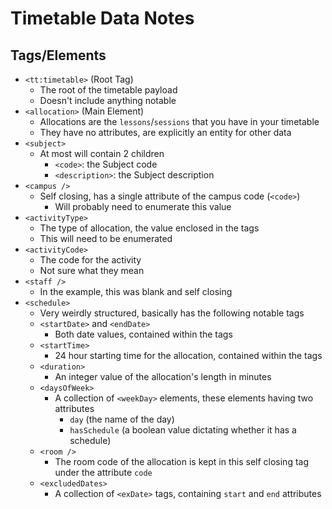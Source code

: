 # Timetable Data Notes

## Tags/Elements

- `<tt:timetable>` (Root Tag)
    - The root of the timetable payload
    - Doesn't include anything notable
- `<allocation>` (Main Element)
    - Allocations are the `lessons`/`sessions` that you have in your timetable
    - They have no attributes, are explicitly an entity for other data
- `<subject>`
    - At most will contain 2 children
        - `<code>`: the Subject code
        - `<description>`: the Subject description
- `<campus />`
    - Self closing, has a single attribute of the campus code (`<code>`)
        - Will probably need to enumerate this value
- `<activityType>`
    - The type of allocation, the value enclosed in the tags
    - This will need to be enumerated
- `<activityCode>`
    - The code for the activity
    - Not sure what they mean
- `<staff />`
    - In the example, this was blank and self closing
- `<schedule>`
    - Very weirdly structured, basically has the following notable tags
    - `<startDate>` and `<endDate>`
        - Both date values, contained within the tags
    - `<startTime>`
        - 24 hour starting time for the allocation, contained within the tags
    - `<duration>`
        - An integer value of the allocation's length in minutes
    - `<daysOfWeek>`
        - A collection of `<weekDay>` elements, these elements having two attributes
            - `day` (the name of the day)
            - `hasSchedule` (a boolean value dictating whether it has a schedule)
    - `<room />`
        - The room code of the allocation is kept in this self closing tag under the attribute `code`
    - `<excludedDates>`
        - A collection of `<exDate>` tags, containing `start` and `end` attributes